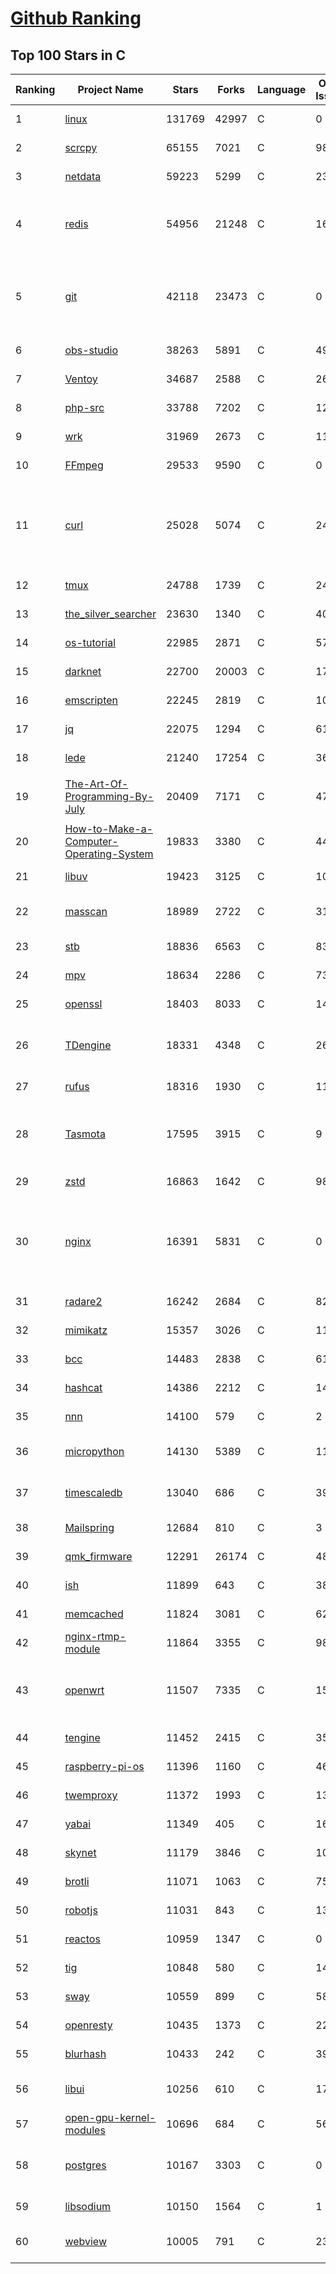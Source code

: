 [Github Ranking](../README.md)
==========

## Top 100 Stars in C

| Ranking | Project Name | Stars | Forks | Language | Open Issues | Description | Last Commit |
| ------- | ------------ | ----- | ----- | -------- | ----------- | ----------- | ----------- |
| 1 | [linux](https://github.com/torvalds/linux) | 131769 | 42997 | C | 0 | Linux kernel source tree | 2022-05-16T01:10:01Z |
| 2 | [scrcpy](https://github.com/Genymobile/scrcpy) | 65155 | 7021 | C | 989 | Display and control your Android device | 2022-05-09T02:13:04Z |
| 3 | [netdata](https://github.com/netdata/netdata) | 59223 | 5299 | C | 230 | Real-time performance monitoring, done right! https://www.netdata.cloud | 2022-05-17T00:16:56Z |
| 4 | [redis](https://github.com/redis/redis) | 54956 | 21248 | C | 1631 | Redis is an in-memory database that persists on disk. The data model is key-value, but many different kind of values are supported: Strings, Lists, Sets, Sorted Sets, Hashes, Streams, HyperLogLogs, Bitmaps. | 2022-05-16T23:08:38Z |
| 5 | [git](https://github.com/git/git) | 42118 | 23473 | C | 0 | Git Source Code Mirror - This is a publish-only repository but pull requests can be turned into patches to the mailing list via GitGitGadget (https://gitgitgadget.github.io/). Please follow Documentation/SubmittingPatches procedure for any of your improvements. | 2022-05-17T01:27:04Z |
| 6 | [obs-studio](https://github.com/obsproject/obs-studio) | 38263 | 5891 | C | 497 | OBS Studio - Free and open source software for live streaming and screen recording | 2022-05-17T00:38:32Z |
| 7 | [Ventoy](https://github.com/ventoy/Ventoy) | 34687 | 2588 | C | 263 | A new bootable USB solution. | 2022-05-08T03:41:30Z |
| 8 | [php-src](https://github.com/php/php-src) | 33788 | 7202 | C | 120 | The PHP Interpreter | 2022-05-16T23:33:05Z |
| 9 | [wrk](https://github.com/wg/wrk) | 31969 | 2673 | C | 114 | Modern HTTP benchmarking tool | 2022-05-03T07:53:42Z |
| 10 | [FFmpeg](https://github.com/FFmpeg/FFmpeg) | 29533 | 9590 | C | 0 | Mirror of https://git.ffmpeg.org/ffmpeg.git | 2022-05-17T03:00:16Z |
| 11 | [curl](https://github.com/curl/curl) | 25028 | 5074 | C | 24 | A command line tool and library for transferring data with URL syntax, supporting DICT, FILE, FTP, FTPS, GOPHER, GOPHERS, HTTP, HTTPS, IMAP, IMAPS, LDAP, LDAPS, MQTT, POP3, POP3S, RTMP, RTMPS, RTSP, SCP, SFTP, SMB, SMBS, SMTP, SMTPS, TELNET and TFTP. libcurl offers a myriad of powerful features | 2022-05-16T23:17:27Z |
| 12 | [tmux](https://github.com/tmux/tmux) | 24788 | 1739 | C | 24 | tmux source code | 2022-05-14T19:17:13Z |
| 13 | [the_silver_searcher](https://github.com/ggreer/the_silver_searcher) | 23630 | 1340 | C | 402 | A code-searching tool similar to ack, but faster. | 2022-04-08T14:55:20Z |
| 14 | [os-tutorial](https://github.com/cfenollosa/os-tutorial) | 22985 | 2871 | C | 57 | How to create an OS from scratch | 2022-04-13T21:18:16Z |
| 15 | [darknet](https://github.com/pjreddie/darknet) | 22700 | 20003 | C | 1755 | Convolutional Neural Networks | 2022-05-16T23:05:06Z |
| 16 | [emscripten](https://github.com/emscripten-core/emscripten) | 22245 | 2819 | C | 1008 | Emscripten: An LLVM-to-WebAssembly Compiler | 2022-05-16T23:49:42Z |
| 17 | [jq](https://github.com/stedolan/jq) | 22075 | 1294 | C | 614 | Command-line JSON processor | 2022-04-29T10:09:01Z |
| 18 | [lede](https://github.com/coolsnowwolf/lede) | 21240 | 17254 | C | 361 | Lean's OpenWrt source | 2022-05-16T16:08:57Z |
| 19 | [The-Art-Of-Programming-By-July](https://github.com/julycoding/The-Art-Of-Programming-By-July) | 20409 | 7171 | C | 47 | 本项目曾冲到全球第一，干货集锦见本页面最底部，另完整精致的纸质版《编程之法：面试和算法心得》已在京东/当当上销售 | 2021-07-03T07:47:32Z |
| 20 | [How-to-Make-a-Computer-Operating-System](https://github.com/SamyPesse/How-to-Make-a-Computer-Operating-System) | 19833 | 3380 | C | 44 | How to Make a Computer Operating System in C++ | 2021-12-16T09:10:55Z |
| 21 | [libuv](https://github.com/libuv/libuv) | 19423 | 3125 | C | 109 | Cross-platform asynchronous I/O | 2022-05-16T02:05:34Z |
| 22 | [masscan](https://github.com/robertdavidgraham/masscan) | 18989 | 2722 | C | 314 | TCP port scanner, spews SYN packets asynchronously, scanning entire Internet in under 5 minutes. | 2022-04-15T12:29:04Z |
| 23 | [stb](https://github.com/nothings/stb) | 18836 | 6563 | C | 83 | stb single-file public domain libraries for C/C++ | 2022-05-03T20:20:14Z |
| 24 | [mpv](https://github.com/mpv-player/mpv) | 18634 | 2286 | C | 730 | 🎥 Command line video player | 2022-05-16T21:52:47Z |
| 25 | [openssl](https://github.com/openssl/openssl) | 18403 | 8033 | C | 1476 | TLS/SSL and crypto library | 2022-05-17T02:30:27Z |
| 26 | [TDengine](https://github.com/taosdata/TDengine) | 18331 | 4348 | C | 263 | An open-source time-series database with high-performance, scalability and SQL support. It can be widely used in IoT, Connected Vehicles, DevOps, Energy, Finance and other fields. | 2022-05-17T02:57:13Z |
| 27 | [rufus](https://github.com/pbatard/rufus) | 18316 | 1930 | C | 11 | The Reliable USB Formatting Utility | 2022-05-16T17:53:53Z |
| 28 | [Tasmota](https://github.com/arendst/Tasmota) | 17595 | 3915 | C | 9 | Alternative firmware for ESP8266 with easy configuration using webUI, OTA updates, automation using timers or rules, expandability and entirely local control over MQTT, HTTP, Serial or KNX. Full documentation at | 2022-05-16T17:28:30Z |
| 29 | [zstd](https://github.com/facebook/zstd) | 16863 | 1642 | C | 98 | Zstandard - Fast real-time compression algorithm | 2022-05-12T17:50:15Z |
| 30 | [nginx](https://github.com/nginx/nginx) | 16391 | 5831 | C | 0 | An official read-only mirror of http://hg.nginx.org/nginx/ which is updated hourly. Pull requests on GitHub cannot be accepted and will be automatically closed. The proper way to submit changes to nginx is via the nginx development mailing list, see http://nginx.org/en/docs/contributing_changes.html | 2022-05-07T08:26:11Z |
| 31 | [radare2](https://github.com/radareorg/radare2) | 16242 | 2684 | C | 828 | UNIX-like reverse engineering framework and command-line toolset | 2022-05-17T00:13:16Z |
| 32 | [mimikatz](https://github.com/gentilkiwi/mimikatz) | 15357 | 3026 | C | 111 | A little tool to play with Windows security | 2022-04-02T15:46:15Z |
| 33 | [bcc](https://github.com/iovisor/bcc) | 14483 | 2838 | C | 619 | BCC - Tools for BPF-based Linux IO analysis, networking, monitoring, and more | 2022-05-16T13:00:04Z |
| 34 | [hashcat](https://github.com/hashcat/hashcat) | 14386 | 2212 | C | 141 | World's fastest and most advanced password recovery utility | 2022-05-16T19:14:17Z |
| 35 | [nnn](https://github.com/jarun/nnn) | 14100 | 579 | C | 2 | n³ The unorthodox terminal file manager | 2022-05-14T01:06:08Z |
| 36 | [micropython](https://github.com/micropython/micropython) | 14130 | 5389 | C | 1176 | MicroPython - a lean and efficient Python implementation for microcontrollers and constrained systems | 2022-05-17T02:52:28Z |
| 37 | [timescaledb](https://github.com/timescale/timescaledb) | 13040 | 686 | C | 396 | An open-source time-series SQL database optimized for fast ingest and complex queries.  Packaged as a PostgreSQL extension. | 2022-05-16T23:18:20Z |
| 38 | [Mailspring](https://github.com/Foundry376/Mailspring) | 12684 | 810 | C | 3 | :love_letter: A beautiful, fast and fully open source mail client for Mac, Windows and Linux. | 2022-04-22T01:10:10Z |
| 39 | [qmk_firmware](https://github.com/qmk/qmk_firmware) | 12291 | 26174 | C | 480 | Open-source keyboard firmware for Atmel AVR and Arm USB families | 2022-05-17T01:55:58Z |
| 40 | [ish](https://github.com/ish-app/ish) | 11899 | 643 | C | 388 | Linux shell for iOS | 2022-05-17T00:29:17Z |
| 41 | [memcached](https://github.com/memcached/memcached) | 11824 | 3081 | C | 62 | memcached development tree | 2022-05-13T17:10:32Z |
| 42 | [nginx-rtmp-module](https://github.com/arut/nginx-rtmp-module) | 11864 | 3355 | C | 989 | NGINX-based Media Streaming Server | 2022-03-16T09:16:43Z |
| 43 | [openwrt](https://github.com/openwrt/openwrt) | 11507 | 7335 | C | 1535 | This repository is a mirror of https://git.openwrt.org/openwrt/openwrt.git It is for reference only and is not active for check-ins.  We will continue to accept Pull Requests here. They will be merged via staging trees then into openwrt.git. | 2022-05-17T02:42:17Z |
| 44 | [tengine](https://github.com/alibaba/tengine) | 11452 | 2415 | C | 353 | A distribution of Nginx with some advanced features | 2022-05-12T09:57:41Z |
| 45 | [raspberry-pi-os](https://github.com/s-matyukevich/raspberry-pi-os) | 11396 | 1160 | C | 46 | Learning operating system development using Linux kernel and Raspberry Pi | 2022-02-16T17:29:18Z |
| 46 | [twemproxy](https://github.com/twitter/twemproxy) | 11372 | 1993 | C | 138 | A fast, light-weight proxy for memcached and redis | 2022-05-04T19:04:00Z |
| 47 | [yabai](https://github.com/koekeishiya/yabai) | 11349 | 405 | C | 168 | A tiling window manager for macOS based on binary space partitioning | 2022-05-14T11:31:02Z |
| 48 | [skynet](https://github.com/cloudwu/skynet) | 11179 | 3846 | C | 10 | A lightweight online game framework | 2022-05-16T01:48:23Z |
| 49 | [brotli](https://github.com/google/brotli) | 11071 | 1063 | C | 75 | Brotli compression format | 2022-05-12T07:50:49Z |
| 50 | [robotjs](https://github.com/octalmage/robotjs) | 11031 | 843 | C | 132 | Node.js Desktop Automation.  | 2022-03-21T13:51:03Z |
| 51 | [reactos](https://github.com/reactos/reactos) | 10959 | 1347 | C | 0 | A free Windows-compatible Operating System | 2022-05-17T01:15:26Z |
| 52 | [tig](https://github.com/jonas/tig) | 10848 | 580 | C | 147 | Text-mode interface for git | 2022-05-15T12:11:15Z |
| 53 | [sway](https://github.com/swaywm/sway) | 10559 | 899 | C | 584 | i3-compatible Wayland compositor | 2022-05-16T17:46:08Z |
| 54 | [openresty](https://github.com/openresty/openresty) | 10435 | 1373 | C | 229 | High Performance Web Platform Based on Nginx and LuaJIT | 2022-05-16T20:31:38Z |
| 55 | [blurhash](https://github.com/woltapp/blurhash) | 10433 | 242 | C | 39 | A very compact representation of a placeholder for an image. | 2022-04-28T22:31:41Z |
| 56 | [libui](https://github.com/andlabs/libui) | 10256 | 610 | C | 174 | Simple and portable (but not inflexible) GUI library in C that uses the native GUI technologies of each platform it supports. | 2021-12-20T07:21:10Z |
| 57 | [open-gpu-kernel-modules](https://github.com/NVIDIA/open-gpu-kernel-modules) | 10696 | 684 | C | 56 | NVIDIA Linux open GPU kernel module source | 2022-05-17T02:48:06Z |
| 58 | [postgres](https://github.com/postgres/postgres) | 10167 | 3303 | C | 0 | Mirror of the official PostgreSQL GIT repository. Note that this is just a *mirror* - we don't work with pull requests on github. To contribute, please see https://wiki.postgresql.org/wiki/Submitting_a_Patch | 2022-05-16T21:11:45Z |
| 59 | [libsodium](https://github.com/jedisct1/libsodium) | 10150 | 1564 | C | 1 | A modern, portable, easy to use crypto library. | 2022-05-12T10:37:14Z |
| 60 | [webview](https://github.com/webview/webview) | 10005 | 791 | C | 234 | Tiny cross-platform webview library for C/C++/Golang. Uses WebKit (Gtk/Cocoa) and Edge (Windows) | 2022-05-17T01:58:05Z |

